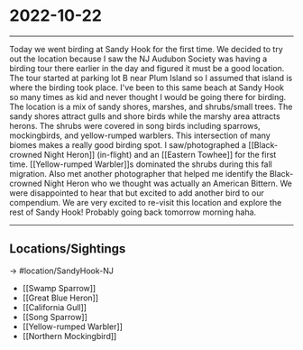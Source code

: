 
# 2022-10-22

---------------------------------------------------------------

Today we went birding at Sandy Hook for the first time. We decided to try out the location because I saw the NJ Audubon Society was having a birding tour there earlier in the day and figured it must be a good location. The tour started at parking lot B near Plum Island so I assumed that island is where the birding took place. I've been to this same beach at Sandy Hook so many times as kid and never thought I would be going there for birding. The location is a mix of sandy shores, marshes, and shrubs/small trees. The sandy shores attract gulls and shore birds while the marshy area attracts herons. The shrubs were covered in song birds including sparrows, mockingbirds, and yellow-rumped warblers. This intersection of many biomes makes a really good birding spot. I saw/photographed a [[Black-crowned Night Heron]] (in-flight) and an [[Eastern Towhee]] for the first time. [[Yellow-rumped Warbler]]s dominated the shrubs during this fall migration. Also met another photographer that helped me identify the Black-crowned Night Heron who we thought was actually an American Bittern. We were disappointed to hear that but excited to add another bird to our compendium. We are very excited to re-visit this location and explore the rest of Sandy Hook! Probably going back tomorrow morning haha.

---------------------------------------------------------------
## Locations/Sightings

-> #location/SandyHook-NJ

- [[Swamp Sparrow]]
- [[Great Blue Heron]]
- [[California Gull]]
- [[Song Sparrow]]
- [[Yellow-rumped Warbler]]
- [[Northern Mockingbird]]